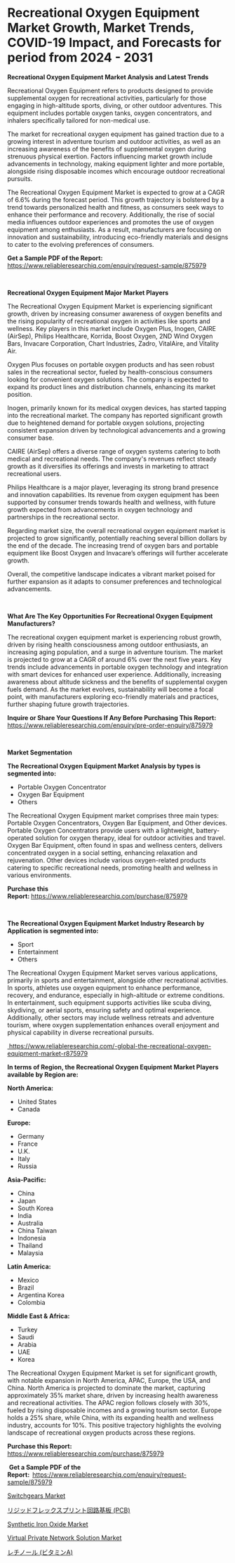<p><h1>Recreational Oxygen Equipment Market Growth, Market Trends, COVID-19 Impact, and Forecasts for period from 2024 - 2031</h1></p><p><strong>Recreational Oxygen Equipment Market Analysis and Latest Trends</strong></p>
<p><p>Recreational Oxygen Equipment refers to products designed to provide supplemental oxygen for recreational activities, particularly for those engaging in high-altitude sports, diving, or other outdoor adventures. This equipment includes portable oxygen tanks, oxygen concentrators, and inhalers specifically tailored for non-medical use. </p><p>The market for recreational oxygen equipment has gained traction due to a growing interest in adventure tourism and outdoor activities, as well as an increasing awareness of the benefits of supplemental oxygen during strenuous physical exertion. Factors influencing market growth include advancements in technology, making equipment lighter and more portable, alongside rising disposable incomes which encourage outdoor recreational pursuits.</p><p>The Recreational Oxygen Equipment Market is expected to grow at a CAGR of 6.6% during the forecast period. This growth trajectory is bolstered by a trend towards personalized health and fitness, as consumers seek ways to enhance their performance and recovery. Additionally, the rise of social media influences outdoor experiences and promotes the use of oxygen equipment among enthusiasts. As a result, manufacturers are focusing on innovation and sustainability, introducing eco-friendly materials and designs to cater to the evolving preferences of consumers.</p></p>
<p><strong>Get a Sample PDF of the Report:&nbsp;</strong> <a href="https://www.reliableresearchiq.com/enquiry/request-sample/875979">https://www.reliableresearchiq.com/enquiry/request-sample/875979</a></p>
<p>&nbsp;</p>
<p><strong>Recreational Oxygen Equipment Major Market Players</strong></p>
<p><p>The Recreational Oxygen Equipment Market is experiencing significant growth, driven by increasing consumer awareness of oxygen benefits and the rising popularity of recreational oxygen in activities like sports and wellness. Key players in this market include Oxygen Plus, Inogen, CAIRE (AirSep), Philips Healthcare, Korrida, Boost Oxygen, 2ND Wind Oxygen Bars, Invacare Corporation, Chart Industries, Zadro, VitalAire, and Vitality Air.</p><p>Oxygen Plus focuses on portable oxygen products and has seen robust sales in the recreational sector, fueled by health-conscious consumers looking for convenient oxygen solutions. The company is expected to expand its product lines and distribution channels, enhancing its market position.</p><p>Inogen, primarily known for its medical oxygen devices, has started tapping into the recreational market. The company has reported significant growth due to heightened demand for portable oxygen solutions, projecting consistent expansion driven by technological advancements and a growing consumer base.</p><p>CAIRE (AirSep) offers a diverse range of oxygen systems catering to both medical and recreational needs. The company's revenues reflect steady growth as it diversifies its offerings and invests in marketing to attract recreational users.</p><p>Philips Healthcare is a major player, leveraging its strong brand presence and innovation capabilities. Its revenue from oxygen equipment has been supported by consumer trends towards health and wellness, with future growth expected from advancements in oxygen technology and partnerships in the recreational sector.</p><p>Regarding market size, the overall recreational oxygen equipment market is projected to grow significantly, potentially reaching several billion dollars by the end of the decade. The increasing trend of oxygen bars and portable equipment like Boost Oxygen and Invacare’s offerings will further accelerate growth.</p><p>Overall, the competitive landscape indicates a vibrant market poised for further expansion as it adapts to consumer preferences and technological advancements.</p></p>
<p>&nbsp;</p>
<p><strong>What Are The Key Opportunities For Recreational Oxygen Equipment Manufacturers?</strong></p>
<p><p>The recreational oxygen equipment market is experiencing robust growth, driven by rising health consciousness among outdoor enthusiasts, an increasing aging population, and a surge in adventure tourism. The market is projected to grow at a CAGR of around 6% over the next five years. Key trends include advancements in portable oxygen technology and integration with smart devices for enhanced user experience. Additionally, increasing awareness about altitude sickness and the benefits of supplemental oxygen fuels demand. As the market evolves, sustainability will become a focal point, with manufacturers exploring eco-friendly materials and practices, further shaping future growth trajectories.</p></p>
<p><strong>Inquire or Share Your Questions If Any Before Purchasing This Report:</strong> <a href="https://www.reliableresearchiq.com/enquiry/pre-order-enquiry/875979">https://www.reliableresearchiq.com/enquiry/pre-order-enquiry/875979</a></p>
<p>&nbsp;</p>
<p><strong>Market Segmentation</strong></p>
<p><strong>The Recreational Oxygen Equipment Market Analysis by types is segmented into:</strong></p>
<p><ul><li>Portable Oxygen Concentrator</li><li>Oxygen Bar Equipment</li><li>Others</li></ul></p>
<p><p>The Recreational Oxygen Equipment market comprises three main types: Portable Oxygen Concentrators, Oxygen Bar Equipment, and Other devices. Portable Oxygen Concentrators provide users with a lightweight, battery-operated solution for oxygen therapy, ideal for outdoor activities and travel. Oxygen Bar Equipment, often found in spas and wellness centers, delivers concentrated oxygen in a social setting, enhancing relaxation and rejuvenation. Other devices include various oxygen-related products catering to specific recreational needs, promoting health and wellness in various environments.</p></p>
<p><strong>Purchase this Report:&nbsp;</strong><a href="https://www.reliableresearchiq.com/purchase/875979">https://www.reliableresearchiq.com/purchase/875979</a></p>
<p>&nbsp;</p>
<p><strong>The Recreational Oxygen Equipment Market Industry Research by Application is segmented into:</strong></p>
<p><ul><li>Sport</li><li>Entertainment</li><li>Others</li></ul></p>
<p><p>The Recreational Oxygen Equipment Market serves various applications, primarily in sports and entertainment, alongside other recreational activities. In sports, athletes use oxygen equipment to enhance performance, recovery, and endurance, especially in high-altitude or extreme conditions. In entertainment, such equipment supports activities like scuba diving, skydiving, or aerial sports, ensuring safety and optimal experience. Additionally, other sectors may include wellness retreats and adventure tourism, where oxygen supplementation enhances overall enjoyment and physical capability in diverse recreational pursuits.</p></p>
<p><a href="https://www.reliableresearchiq.com/-global-the-recreational-oxygen-equipment-market-r875979">&nbsp;https://www.reliableresearchiq.com/-global-the-recreational-oxygen-equipment-market-r875979</a></p>
<p><strong>In terms of Region, the Recreational Oxygen Equipment Market Players available by Region are:</strong></p>
<p>
    <p> <strong> North America: </strong>
        <ul>
            <li>United States</li>
            <li>Canada</li>
        </ul>
        </p> 
    <p> <strong> Europe: </strong>
        <ul>
            <li>Germany</li>
            <li>France</li>
            <li>U.K.</li>
            <li>Italy</li>
            <li>Russia</li>
        </ul>
        </p> 
    <p> <strong> Asia-Pacific: </strong>
        <ul>
            <li>China</li>
            <li>Japan</li>
            <li>South Korea</li>
            <li>India</li>
            <li>Australia</li>
            <li>China Taiwan</li>
            <li>Indonesia</li>
            <li>Thailand</li>
            <li>Malaysia</li>
        </ul>
        </p> 
    <p> <strong> Latin America: </strong>
        <ul>
            <li>Mexico</li>
            <li>Brazil</li>
            <li>Argentina Korea</li>
            <li>Colombia</li>
        </ul>
        </p> 
    <p> <strong> Middle East & Africa: </strong>
        <ul>
            <li>Turkey</li>
            <li>Saudi</li>
            <li>Arabia</li>
            <li>UAE</li>
            <li>Korea</li>
        </ul>
    </p>
    </p>
<p><p>The Recreational Oxygen Equipment Market is set for significant growth, with notable expansion in North America, APAC, Europe, the USA, and China. North America is projected to dominate the market, capturing approximately 35% market share, driven by increasing health awareness and recreational activities. The APAC region follows closely with 30%, fueled by rising disposable incomes and a growing tourism sector. Europe holds a 25% share, while China, with its expanding health and wellness industry, accounts for 10%. This positive trajectory highlights the evolving landscape of recreational oxygen products across these regions.</p></p>
<p><strong>Purchase this Report: </strong><a href="https://www.reliableresearchiq.com/purchase/875979">https://www.reliableresearchiq.com/purchase/875979</a></p>
<p>&nbsp;<strong>Get a Sample PDF of the Report:&nbsp;&nbsp;</strong><a href="https://www.reliableresearchiq.com/enquiry/request-sample/875979">https://www.reliableresearchiq.com/enquiry/request-sample/875979</a></p>
<p><strong></strong></p>
<p><p><a href="https://medium.com/@joshavis90/this-report-on-switchgears-market-is-a-comprehensive-analysis-of-market-shares-strategies-bb6e86945397">Switchgears Market</a></p><p><a href="https://medium.com/@janrona788520/rigid-flex-printed-circuit-boards-pcbs-market-%E3%81%AF-%E3%82%B3%E3%82%B9%E3%83%88%E7%AE%A1%E7%90%86%E3%81%A8%E5%8A%B9%E7%8E%87%E5%90%91%E4%B8%8A%E3%82%92%E5%84%AA%E5%85%88%E3%81%97%E3%81%BE%E3%81%99-abc9e9043e7a">リジッドフレックスプリント回路基板 (PCB)</a></p><p><a href="https://medium.com/@carolyn.ogden667345/the-synthetic-iron-oxide-market-has-grown-significantly-as-a-result-of-several-important-causes-57fd0548a58f">Synthetic Iron Oxide Market</a></p><p><a href="https://www.linkedin.com/pulse/virtual-private-network-solution-market-size-share-trends-xroac?trackingId=ZJr5R8SqTjq8UrT1V44QYQ%3D%3D">Virtual Private Network Solution Market</a></p><p><a href="https://medium.com/@janrona788520/retinol-vitamin-a-market-%E3%81%AE%E3%82%B0%E3%83%AD%E3%83%BC%E3%83%90%E3%83%AB%E5%B8%82%E5%A0%B4%E6%A6%82%E8%A6%81%E3%81%AF-%E4%B8%96%E7%95%8C%E3%81%8A%E3%82%88%E3%81%B3%E4%B8%BB%E8%A6%81%E5%B8%82%E5%A0%B4%E3%81%AB%E3%81%8A%E3%81%91%E3%82%8B%E6%A5%AD%E7%95%8C%E3%81%AB%E5%BD%B1%E9%9F%BF%E3%82%92%E4%B8%8E%E3%81%88%E3%82%8B%E4%B8%BB%E8%A6%81%E3%81%AA%E3%83%88%E3%83%AC%E3%83%B3%E3%83%89%E3%81%AB%E3%81%A4%E3%81%84%E3%81%A6-%E7%8B%AC%E8%87%AA%E3%81%AE%E8%A6%96%E7%82%B9%E3%82%92%E6%8F%90%E4%BE%9B%E3%81%97%E3%81%BE%E3%81%99-a94d5003b4aa?postPublishedType=initial">レチノール (ビタミンA)</a></p></p>